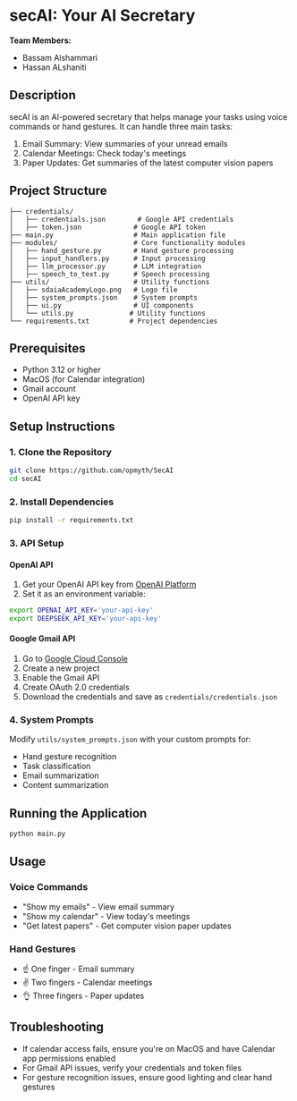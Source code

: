 # secAI: Your AI Secretary

**Team Members:**
- Bassam Alshammari
- Hassan ALshaniti

## Description
secAI is an AI-powered secretary that helps manage your tasks using voice commands or hand gestures. It can handle three main tasks:
1. Email Summary: View summaries of your unread emails
2. Calendar Meetings: Check today's meetings
3. Paper Updates: Get summaries of the latest computer vision papers

## Project Structure
```
├── credentials/
│   ├── credentials.json        # Google API credentials
│   ├── token.json             # Google API token
├── main.py                    # Main application file
├── modules/                   # Core functionality modules
│   ├── hand_gesture.py        # Hand gesture processing
│   ├── input_handlers.py      # Input processing
│   ├── llm_processor.py       # LLM integration
│   ├── speech_to_text.py      # Speech processing
├── utils/                     # Utility functions
│   ├── sdaiaAcademyLogo.png   # Logo file
│   ├── system_prompts.json    # System prompts
│   ├── ui.py                  # UI components
│   └── utils.py              # Utility functions
└── requirements.txt          # Project dependencies
```

## Prerequisites
- Python 3.12 or higher
- MacOS (for Calendar integration)
- Gmail account
- OpenAI API key

## Setup Instructions

### 1. Clone the Repository
```bash
git clone https://github.com/opmyth/SecAI
cd secAI
```

### 2. Install Dependencies
```bash
pip install -r requirements.txt
```

### 3. API Setup

#### OpenAI API
1. Get your OpenAI API key from [OpenAI Platform](https://platform.openai.com/)
2. Set it as an environment variable:
```bash
export OPENAI_API_KEY='your-api-key'
export DEEPSEEK_API_KEY='your-api-key'
```

#### Google Gmail API
1. Go to [Google Cloud Console](https://console.cloud.google.com/)
2. Create a new project
3. Enable the Gmail API
4. Create OAuth 2.0 credentials
5. Download the credentials and save as `credentials/credentials.json`

### 4. System Prompts
Modify `utils/system_prompts.json` with your custom prompts for:
- Hand gesture recognition
- Task classification
- Email summarization
- Content summarization

## Running the Application
```bash
python main.py
```

## Usage
### Voice Commands
- "Show my emails" - View email summary
- "Show my calendar" - View today's meetings
- "Get latest papers" - Get computer vision paper updates

### Hand Gestures
- ☝️ One finger - Email summary
- ✌️ Two fingers - Calendar meetings
- 👌 Three fingers - Paper updates

## Troubleshooting
- If calendar access fails, ensure you're on MacOS and have Calendar app permissions enabled
- For Gmail API issues, verify your credentials and token files
- For gesture recognition issues, ensure good lighting and clear hand gestures

